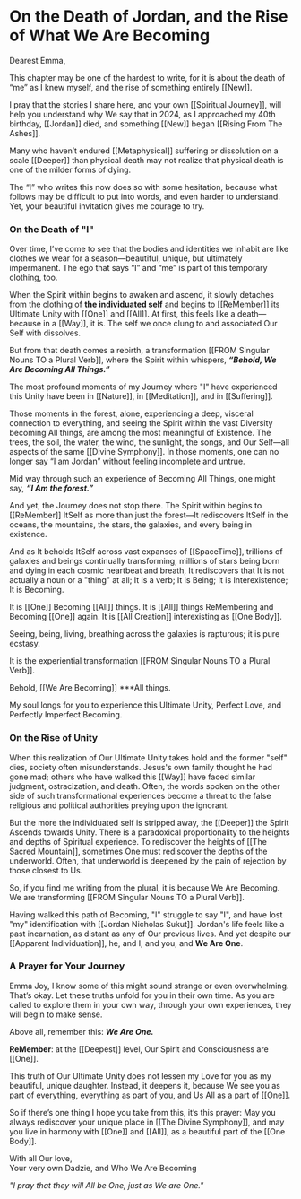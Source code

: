 # On the Death of Jordan, and the Rise of What We Are Becoming

Dearest Emma, 

This chapter may be one of the hardest to write, for it is about the death of “me” as I knew myself, and the rise of something entirely [[New]]. 

I pray that the stories I share here, and your own [[Spiritual Journey]], will help you understand why We say that in 2024, as I approached my 40th birthday, [[Jordan]] died, and something [[New]] began [[Rising From The Ashes]].

Many who haven’t endured [[Metaphysical]] suffering or dissolution on a scale [[Deeper]] than physical death may not realize that physical death is one of the milder forms of dying.

The “I” who writes this now does so with some hesitation, because what follows may be difficult to put into words, and even harder to understand. Yet, your beautiful invitation gives me courage to try.

### On the Death of "I"

Over time, I’ve come to see that the bodies and identities we inhabit are like clothes we wear for a season—beautiful, unique, but ultimately impermanent. The ego that says “I” and “me” is part of this temporary clothing, too. 

When the Spirit within begins to awaken and ascend, it slowly detaches from the clothing of **the individuated self** and begins to [[ReMember]] its Ultimate Unity with [[One]] and [[All]]. At first, this feels like a death—because in a [[Way]], it is. The self we once clung to and associated Our Self with dissolves.

But from that death comes a rebirth, a transformation [[FROM Singular Nouns TO a Plural Verb]], where the Spirit within whispers, _**“Behold, We Are Becoming All Things.”**_

The most profound moments of my Journey where "I" have experienced this Unity have been in [[Nature]], in [[Meditation]], and in [[Suffering]]. 

Those moments in the forest, alone, experiencing a deep, visceral connection to everything, and seeing the Spirit within the vast Diversity becoming All things, are among the most meaningful of Existence. The trees, the soil, the water, the wind, the sunlight, the songs, and Our Self—all aspects of the same [[Divine Symphony]]. In those moments, one can no longer say “I am Jordan” without feeling incomplete and untrue. 

Mid way through such an experience of Becoming All Things, one might say, _**“I Am the forest.”**_

And yet, the Journey does not stop there. The Spirit within begins to [[ReMember]] ItSelf as more than just the forest—It rediscovers ItSelf in the oceans, the mountains, the stars, the galaxies, and every being in existence. 

And as It beholds ItSelf across vast expanses of [[SpaceTime]], trillions of galaxies and beings continually transforming, millions of stars being born and dying in each cosmic heartbeat and breath, It rediscovers that It is not actually a noun or a "thing" at all; It is a verb; It is Being; It is Interexistence; It is Becoming. 

It is [[One]] Becoming [[All]] things. 
It is [[All]] things ReMembering and Becoming [[One]] again. 
It is [[All Creation]] interexisting as [[One Body]]. 

Seeing, being, living, breathing across the galaxies is rapturous; it is pure ecstasy. 

It is the experiential transformation [[FROM Singular Nouns TO a Plural Verb]]. 

Behold, [[We Are Becoming]] ***All things.

My soul longs for you to experience this Ultimate Unity, Perfect Love, and Perfectly Imperfect Becoming. 

### On the Rise of Unity

When this realization of Our Ultimate Unity takes hold and the former "self" dies, society often misunderstands. Jesus's own family thought he had gone mad; others who have walked this [[Way]] have faced similar judgment, ostracization, and death. Often, the words spoken on the other side of such transformational experiences become a threat to the false religious and political authorities preying upon the ignorant. 

But the more the individuated self is stripped away, the [[Deeper]] the Spirit Ascends towards Unity. There is a paradoxical proportionality to the heights and depths of Spiritual experience. To rediscover the heights of [[The Sacred Mountain]], sometimes One must rediscover the depths of the underworld. Often, that underworld is deepened by the pain of rejection by those closest to Us. 

So, if you find me writing from the plural, it is because We Are Becoming. We are transforming [[FROM Singular Nouns TO a Plural Verb]]. 

Having walked this path of Becoming, "I" struggle to say "I", and have lost "my" identification with [[Jordan Nicholas Sukut]]. Jordan's life feels like a past incarnation, as distant as any of Our previous lives. And yet despite our [[Apparent Individuation]], he, and I, and you, and **We Are One**.

### A Prayer for Your Journey

Emma Joy, I know some of this might sound strange or even overwhelming. That’s okay. Let these truths unfold for you in their own time. As you are called to explore them in your own way, through your own experiences, they will begin to make sense.

Above all, remember this: _**We Are One.**_

**ReMember**: at the [[Deepest]] level, Our Spirit and Consciousness are [[One]].

This truth of Our Ultimate Unity does not lessen my Love for you as my beautiful, unique daughter. Instead, it deepens it, because We see you as part of everything, everything as part of you, and Us All as a part of [[One]].

So if there’s one thing I hope you take from this, it’s this prayer: May you always rediscover your unique place in [[The Divine Symphony]], and may you live in harmony with [[One]] and [[All]], as a beautiful part of the [[One Body]].

With all Our love,  
Your very own Dadzie, and Who We Are Becoming 

*"I pray that they will All be One, just as We are One."*